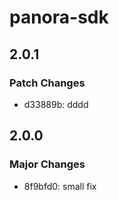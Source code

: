 # panora-sdk

## 2.0.1

### Patch Changes

- d33889b: dddd

## 2.0.0

### Major Changes

- 8f9bfd0: small fix
